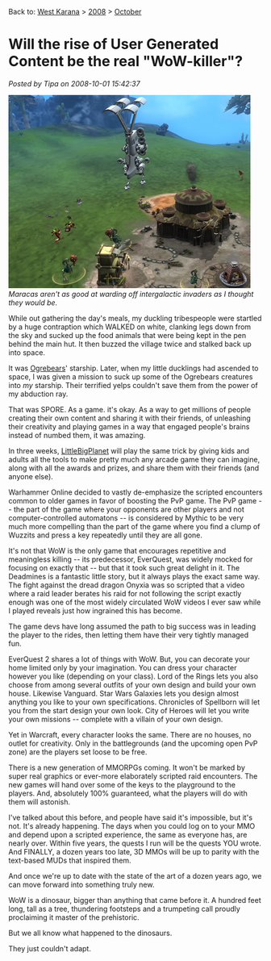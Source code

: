 Back to: [West Karana](/posts/westkarana.md) > [2008](/posts/2008/westkarana.md) > [October](./westkarana.md)
# Will the rise of User Generated Content be the real "WoW-killer"?

*Posted by Tipa on 2008-10-01 15:42:37*

![](../../../uploads/2008/10/sporeapp-2008-09-28-08-02-17-19.jpg "sporeapp-2008-09-28-08-02-17-19")  
*Maracas aren't as good at warding off intergalactic invaders as I thought they would be.*

While out gathering the day's meals, my duckling tribespeople were startled by a huge contraption which WALKED on white, clanking legs down from the sky and sucked up the food animals that were being kept in the pen behind the main hut. It then buzzed the village twice and stalked back up into space.

It was [Ogrebears](http://ogrebear.com/)' starship. Later, when my little ducklings had ascended to space, I was given a mission to suck up some of the Ogrebears creatures into *my* starship. Their terrified yelps couldn't save them from the power of my abduction ray.

That was SPORE. As a game. it's okay. As a way to get millions of people creating their own content and sharing it with their friends, of unleashing their creativity and playing games in a way that engaged people's brains instead of numbed them, it was amazing.

In three weeks, [LittleBigPlanet](http://blog.wired.com/geekdad/2008/10/geekdad-gets-ha.html) will play the same trick by giving kids and adults all the tools to make pretty much any arcade game they can imagine, along with all the awards and prizes, and share them with their friends (and anyone else). 

Warhammer Online decided to vastly de-emphasize the scripted encounters common to older games in favor of boosting the PvP game. The PvP game -- the part of the game where your opponents are other players and not computer-controlled automatons -- is considered by Mythic to be very much more compelling than the part of the game where you find a clump of Wuzzits and press a key repeatedly until they are all gone.

It's not that WoW is the only game that encourages repetitive and meaningless killing -- its predecessor, EverQuest, was widely mocked for focusing on exactly that -- but that it took such great delight in it. The Deadmines is a fantastic little story, but it always plays the exact same way. The fight against the dread dragon Onyxia was so scripted that a video where a raid leader berates his raid for not following the script exactly enough was one of the most widely circulated WoW videos I ever saw while I played reveals just how ingrained this has become.

The game devs have long assumed the path to big success was in leading the player to the rides, then letting them have their very tightly managed fun.

EverQuest 2 shares a lot of things with WoW. But, you can decorate your home limited only by your imagination. You can dress your character however you like (depending on your class). Lord of the Rings lets you also choose from among several outfits of your own design and build your own house. Likewise Vanguard. Star Wars Galaxies lets you design almost anything you like to your own specifications. Chronicles of Spellborn will let you from the start design your own look. City of Heroes will let you write your own missions -- complete with a villain of your own design.

Yet in Warcraft, every character looks the same. There are no houses, no outlet for creativity. Only in the battlegrounds (and the upcoming open PvP zone) are the players set loose to be free.

There is a new generation of MMORPGs coming. It won't be marked by super real graphics or ever-more elaborately scripted raid encounters. The new games will hand over some of the keys to the playground to the players. And, absolutely 100% guaranteed, what the players will do with them will astonish.

I've talked about this before, and people have said it's impossible, but it's not. It's already happening. The days when you could log on to your MMO and depend upon a scripted experience, the same as everyone has, are nearly over. Within five years, the quests I run will be the quests YOU wrote. And FINALLY, a dozen years too late, 3D MMOs will be up to parity with the text-based MUDs that inspired them.

And once we're up to date with the state of the art of a dozen years ago, we can move forward into something truly new.

WoW is a dinosaur, bigger than anything that came before it. A hundred feet long, tall as a tree, thundering footsteps and a trumpeting call proudly proclaiming it master of the prehistoric.

But we all know what happened to the dinosaurs.

They just couldn't adapt.


